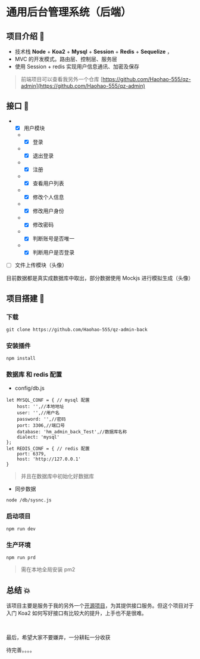 # 通用后台管理系统（后端）

## 项目介绍 **📖**

* 技术栈 **Node** + **Koa2** + **Mysql** + **Session** + **Redis** + **Sequelize** ，
* MVC 的开发模式。路由层、控制层、服务层
* 使用 Session + redis 实现用户信息通讯、加密及保存

> 前端项目可以查看我另外一个仓库 [https://github.com/Haohao-555/qz-admin](https://github.com/Haohao-555/qz-admin)

## 接口 **🔨**

* - [x] 用户模块
  * - [x] 登录
  * - [x] 退出登录
  * - [x] 注册
  * - [x] 查看用户列表
  * - [x] 修改个人信息
  * - [x] 修改用户身份
  * - [x] 修改密码
  * - [x] 判断账号是否唯一
  * - [x] 判断用户是否登录
* [ ] 文件上传模块（头像）

目前数据都是真实成数据库中取出，部分数据使用 Mockjs 进行模拟生成（头像）

## 项目搭建  **📔**

### 下载

```text
git clone https://github.com/Haohao-555/qz-admin-back
```

### 安装插件

```text
npm install
```

### 数据库 和 redis  配置

* config/db.js

```text
let MYSQL_CONF = { // mysql 配置
    host: '',//本地地址
    user: '',//用户名
    password: '',//密码
    port: 3306,//端口号
    database: 'hm_admin_back_Test',//数据库名称
    dialect: 'mysql'
};
let REDIS_CONF = { // redis 配置
    port: 6379,
    host: 'http://127.0.0.1'
}
```

> 并且在数据库中初始化好数据库

* 同步数据

```text
node /db/sysnc.js
```

### 启动项目

```text
npm run dev
```

### 生产环境

```text
npm run prd
```

> 需在本地全局安装 pm2

## 总结 💥

该项目主要是服务于我的另外一个[开源项目](https://github.com/Haohao-555/qz-admin)，为其提供接口服务。但这个项目对于入门 Koa2 如何写好接口有比较大的提升，上手也不是很难。

<br/>

最后，希望大家不要嫌弃，一分耕耘一分收获

待完善。。。。

